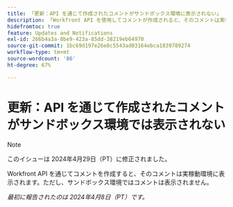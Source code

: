 ```yaml
---
title: 「更新：API を通じて作成されたコメントがサンドボックス環境に表示されない」
description: 「Workfront API を使用してコメントが作成されると、そのコメントは実稼動環境に表示されます。 ただし、サンドボックス環境ではコメントは表示されません。」
hidefromtoc: true
feature: Updates and Notifications
exl-id: 266b4a3a-8be9-423a-85dd-38219eb64970
source-git-commit: 1bc69d197e26e8c5543ad03164ebca1839789274
workflow-type: tm+mt
source-wordcount: '86'
ht-degree: 67%

---
```


# 更新：API を通じて作成されたコメントがサンドボックス環境では表示されない

>[!NOTE]
>
>このイシューは 2024年4月29日（PT）に修正されました。

Workfront API を通じてコメントを作成すると、そのコメントは実稼動環境に表示されます。ただし、サンドボックス環境ではコメントは表示されません。

_最初に報告されたのは 2024年4月8日（PT）です。_
